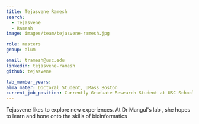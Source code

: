 ```yaml
---
title: Tejasvene Ramesh
search:
  - Tejasvene
  - Ramesh
image: images/team/tejasvene-ramesh.jpg

role: masters
group: alum

email: tramesh@usc.edu
linkedin: tejasvene-ramesh
github: tejasvene

lab_member_years:
alma_mater: Doctoral Student, UMass Boston
current_job_position: Currently Graduate Research Student at USC School of Pharmacy
---
```


Tejasvene likes to explore new experiences. At Dr Mangul's lab , she hopes to learn and hone onto the skills of bioinformatics 
